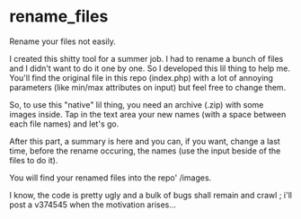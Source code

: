 # rename_files
Rename your files not easily.

I created this shitty tool for a summer job. I had to rename a bunch of files and I didn't want to do it one by one. So I developed this lil thing to help me. You'll find the original file in this repo (index.php) with a lot of annoying parameters (like min/max attributes on input) but feel free to change them.

So, to use this "native" lil thing, you need an archive (.zip) with some images inside.
Tap in the text area your new names (with a space between each file names) and let's go.

After this part, a summary is here and you can, if you want, change a last time, before the rename occuring, the names (use the input beside of the files to do it).

You will find your renamed files into the repo' /images.

I know, the code is pretty ugly and a bulk of bugs shall remain and crawl ; i'll post a v374545 when the motivation arises...

